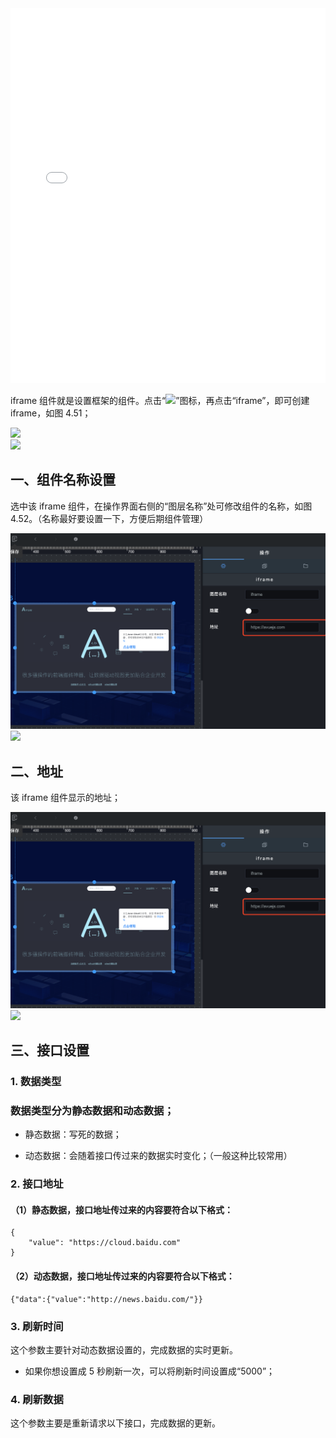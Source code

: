 <iframe src="//player.bilibili.com/player.html?aid=600023425&bvid=BV1aB4y147aZ&cid=747212466&page=1&high_quality=1" scrolling="no" border="0" frameborder="no" framespacing="0" allowfullscreen="true" width="100%" height="600"> </iframe>

iframe 组件就是设置框架的组件。点击“![](https://img.kancloud.cn/55/0e/550e1fa654b4a55c19c65cfcc1813028_26x30.png)”图标，再点击“iframe”，即可创建 iframe，如图 4.51；

![](https://img.kancloud.cn/f6/a2/f6a2add61c676bdc90e00cf5e3173a1b_815x451.png)  
![](https://img.kancloud.cn/e1/34/e1344fb2ba7607a8d73d2f6bfa952cfa_802x43.png)

## **一、组件名称设置**

选中该 iframe 组件，在操作界面右侧的“图层名称”处可修改组件的名称，如图 4.52。（名称最好要设置一下，方便后期组件管理）

![](images/screenshot_1622423015123.png)
![](https://img.kancloud.cn/2c/03/2c03e5e3c0da69d3bc5a3e05022cab8f_810x39.png)

## **二、地址**

该 iframe 组件显示的地址；

![](images/screenshot_1622423036253.png)
![](https://img.kancloud.cn/5b/a8/5ba870eef8643e0594a0bc6263fff87a_799x41.png)

## **三、接口设置**

### 1\. 数据类型

### 数据类型分为静态数据和动态数据；

- 静态数据：写死的数据；

- 动态数据：会随着接口传过来的数据实时变化；（一般这种比较常用）

### 2\. 接口地址

#### （1）静态数据，接口地址传过来的内容要符合以下格式：

```
{
    "value": "https://cloud.baidu.com"
}

```

#### （2）动态数据，接口地址传过来的内容要符合以下格式：

```
{"data":{"value":"http://news.baidu.com/"}}

```

### 3\. 刷新时间

这个参数主要针对动态数据设置的，完成数据的实时更新。

- 如果你想设置成 5 秒刷新一次，可以将刷新时间设置成“5000”；

### 4\. 刷新数据

这个参数主要是重新请求以下接口，完成数据的更新。
